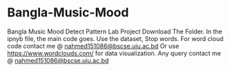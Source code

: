 # Bangla-Music-Mood
Bangla Music Mood Detect Pattern Lab Project
Download The Folder. In the ipnyb file, the main code goes.
Use the dataset, Stop words. 
For word cloud code contact me @ nahmed151086@bscse.uiu.ac.bd
Or use https://www.wordclouds.com/ for data visualization.
Any query contact me @ nahmed151086@bscse.uiu.ac.bd
